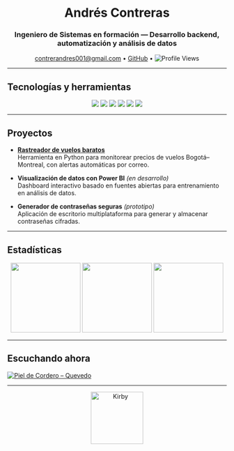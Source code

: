 <h1 align="center">Andrés Contreras</h1>
<h3 align="center">Ingeniero de Sistemas en formación — Desarrollo backend, automatización y análisis de datos</h3>

<p align="center">
  <a href="mailto:contrerandres001@gmail.com">contrerandres001@gmail.com</a> • 
  <a href="https://github.com/AndresContreras1034">GitHub</a> • 
  <img src="https://komarev.com/ghpvc/?username=AndresContreras1034&label=Profile%20views&color=0e75b6&style=flat" alt="Profile Views"/>
</p>

---

## Tecnologías y herramientas

<p align="center">
  <img src="https://img.shields.io/badge/Python-306998?style=flat&logo=python&logoColor=white" />
  <img src="https://img.shields.io/badge/Java-007396?style=flat&logo=java&logoColor=white" />
  <img src="https://img.shields.io/badge/MySQL-005C84?style=flat&logo=mysql&logoColor=white" />
  <img src="https://img.shields.io/badge/Spring_Boot-6DB33F?style=flat&logo=springboot&logoColor=white" />
  <img src="https://img.shields.io/badge/JavaScript-F7DF1E?style=flat&logo=javascript&logoColor=black" />
  <img src="https://img.shields.io/badge/Git-F05032?style=flat&logo=git&logoColor=white" />
</p>

---

## Proyectos

- **[Rastreador de vuelos baratos](https://github.com/AndresContreras1034/rastreador_vuelos)**  
  Herramienta en Python para monitorear precios de vuelos Bogotá–Montreal, con alertas automáticas por correo.

- **Visualización de datos con Power BI** *(en desarrollo)*  
  Dashboard interactivo basado en fuentes abiertas para entrenamiento en análisis de datos.

- **Generador de contraseñas seguras** *(prototipo)*  
  Aplicación de escritorio multiplataforma para generar y almacenar contraseñas cifradas.

---

## Estadísticas

<p align="center">
  <img height="160" src="https://github-readme-stats.vercel.app/api?username=AndresContreras1034&show_icons=true&theme=default&include_all_commits=true&count_private=true&hide_title=true" />
  <img height="160" src="https://github-readme-streak-stats.herokuapp.com/?user=AndresContreras1034&theme=default&hide_title=true" />
  <img height="160" src="https://github-readme-stats.vercel.app/api/top-langs/?username=AndresContreras1034&layout=compact&theme=default&hide_title=true" />
</p>

---

## Escuchando ahora

[![Piel de Cordero – Quevedo](https://i.scdn.co/image/ab67616d0000b273d1f8a4f00763be7db01a4e3e)](https://open.spotify.com/track/7pofG9kjEbLdaY3OkqP25m)

---

<p align="center">
  <img src="https://media.tenor.com/Av7eL4J3WmsAAAAj/kirby.gif" width="120px" alt="Kirby" />
</p>
